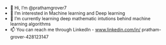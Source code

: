 - 👋 Hi, I’m @prathamgrover7
- 👀 I’m interested in Machine learning and Deep learning
- 🌱 I’m currently learning deep mathematic intutions behind machine learning algorithms
- 📫 You can reach me through LinkedIn - www.linkedin.com/in/ 
pratham-grover-428123147


<!---
prathamgrover7/prathamgrover7 is a ✨ special ✨ repository because its `README.md` (this file) appears on your GitHub profile.
You can click the Preview link to take a look at your changes.
--->
